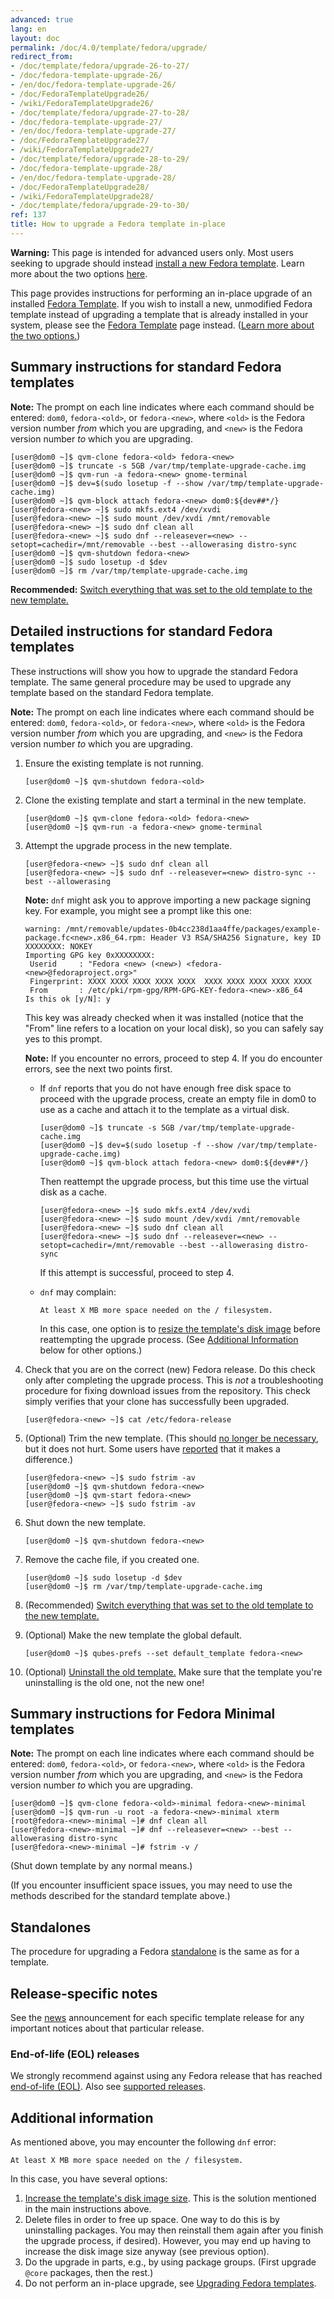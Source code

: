```yaml
---
advanced: true
lang: en
layout: doc
permalink: /doc/4.0/template/fedora/upgrade/
redirect_from:
- /doc/template/fedora/upgrade-26-to-27/
- /doc/fedora-template-upgrade-26/
- /en/doc/fedora-template-upgrade-26/
- /doc/FedoraTemplateUpgrade26/
- /wiki/FedoraTemplateUpgrade26/
- /doc/template/fedora/upgrade-27-to-28/
- /doc/fedora-template-upgrade-27/
- /en/doc/fedora-template-upgrade-27/
- /doc/FedoraTemplateUpgrade27/
- /wiki/FedoraTemplateUpgrade27/
- /doc/template/fedora/upgrade-28-to-29/
- /doc/fedora-template-upgrade-28/
- /en/doc/fedora-template-upgrade-28/
- /doc/FedoraTemplateUpgrade28/
- /wiki/FedoraTemplateUpgrade28/
- /doc/template/fedora/upgrade-29-to-30/
ref: 137
title: How to upgrade a Fedora template in-place
---
```


<div class="alert alert-danger" role="alert">
  <i class="fa fa-exclamation-triangle"></i>
  <b>Warning:</b> This page is intended for advanced users only. Most users seeking to upgrade should instead <a href="/doc/templates/fedora/#installing">install a new Fedora template</a>. Learn more about the two options <a href="/doc/templates/fedora/#upgrading">here</a>.
</div>

This page provides instructions for performing an in-place upgrade of an installed [Fedora Template](/doc/templates/fedora/).
If you wish to install a new, unmodified Fedora template instead of upgrading a template that is already installed in your system, please see the [Fedora Template](/doc/templates/fedora/) page instead. ([Learn more about the two options.](/doc/templates/fedora/#upgrading))

## Summary instructions for standard Fedora templates

**Note:** The prompt on each line indicates where each command should be entered: `dom0`, `fedora-<old>`, or `fedora-<new>`, where `<old>` is the Fedora version number *from* which you are upgrading, and `<new>` is the Fedora version number *to* which you are upgrading.

```
[user@dom0 ~]$ qvm-clone fedora-<old> fedora-<new>
[user@dom0 ~]$ truncate -s 5GB /var/tmp/template-upgrade-cache.img
[user@dom0 ~]$ qvm-run -a fedora-<new> gnome-terminal
[user@dom0 ~]$ dev=$(sudo losetup -f --show /var/tmp/template-upgrade-cache.img)
[user@dom0 ~]$ qvm-block attach fedora-<new> dom0:${dev##*/}
[user@fedora-<new> ~]$ sudo mkfs.ext4 /dev/xvdi
[user@fedora-<new> ~]$ sudo mount /dev/xvdi /mnt/removable
[user@fedora-<new> ~]$ sudo dnf clean all
[user@fedora-<new> ~]$ sudo dnf --releasever=<new> --setopt=cachedir=/mnt/removable --best --allowerasing distro-sync
[user@dom0 ~]$ qvm-shutdown fedora-<new>
[user@dom0 ~]$ sudo losetup -d $dev
[user@dom0 ~]$ rm /var/tmp/template-upgrade-cache.img
```

**Recommended:** [Switch everything that was set to the old template to the new template.](/doc/templates/#switching)

## Detailed instructions for standard Fedora templates

These instructions will show you how to upgrade the standard Fedora template.
The same general procedure may be used to upgrade any template based on the standard Fedora template.

**Note:** The prompt on each line indicates where each command should be entered: `dom0`, `fedora-<old>`, or `fedora-<new>`, where `<old>` is the Fedora version number *from* which you are upgrading, and `<new>` is the Fedora version number *to* which you are upgrading.

1. Ensure the existing template is not running.

    ```
    [user@dom0 ~]$ qvm-shutdown fedora-<old>
    ```

2. Clone the existing template and start a terminal in the new template.

    ```
    [user@dom0 ~]$ qvm-clone fedora-<old> fedora-<new>
    [user@dom0 ~]$ qvm-run -a fedora-<new> gnome-terminal
    ```

3. Attempt the upgrade process in the new template.

    ```
    [user@fedora-<new> ~]$ sudo dnf clean all
    [user@fedora-<new> ~]$ sudo dnf --releasever=<new> distro-sync --best --allowerasing
    ```

    **Note:** `dnf` might ask you to approve importing a new package signing key.
    For example, you might see a prompt like this one:

    ```
    warning: /mnt/removable/updates-0b4cc238d1aa4ffe/packages/example-package.fc<new>.x86_64.rpm: Header V3 RSA/SHA256 Signature, key ID XXXXXXXX: NOKEY
    Importing GPG key 0xXXXXXXXX:
     Userid     : "Fedora <new> (<new>) <fedora-<new>@fedoraproject.org>"
     Fingerprint: XXXX XXXX XXXX XXXX XXXX  XXXX XXXX XXXX XXXX XXXX
     From       : /etc/pki/rpm-gpg/RPM-GPG-KEY-fedora-<new>-x86_64
    Is this ok [y/N]: y
    ```

    This key was already checked when it was installed (notice that the "From" line refers to a location on your local disk), so you can safely say yes to this prompt.

    **Note:** If you encounter no errors, proceed to step 4.
    If you do encounter errors, see the next two points first.

     * If `dnf` reports that you do not have enough free disk space to proceed
       with the upgrade process, create an empty file in dom0 to use as a cache
       and attach it to the template as a virtual disk.

        ```
        [user@dom0 ~]$ truncate -s 5GB /var/tmp/template-upgrade-cache.img
        [user@dom0 ~]$ dev=$(sudo losetup -f --show /var/tmp/template-upgrade-cache.img)
        [user@dom0 ~]$ qvm-block attach fedora-<new> dom0:${dev##*/}
        ```

       Then reattempt the upgrade process, but this time use the virtual disk as a cache.

        ```
        [user@fedora-<new> ~]$ sudo mkfs.ext4 /dev/xvdi
        [user@fedora-<new> ~]$ sudo mount /dev/xvdi /mnt/removable
        [user@fedora-<new> ~]$ sudo dnf clean all
        [user@fedora-<new> ~]$ sudo dnf --releasever=<new> --setopt=cachedir=/mnt/removable --best --allowerasing distro-sync
        ```

       If this attempt is successful, proceed to step 4.

     * `dnf` may complain:

        `
        At least X MB more space needed on the / filesystem.
        `

       In this case, one option is to [resize the template's disk image](/doc/resize-disk-image/) before reattempting the upgrade process.
       (See [Additional Information](#additional-information) below for other options.)

4. Check that you are on the correct (new) Fedora release. Do this check only after completing the upgrade process. This is *not* a troubleshooting procedure for fixing download issues from the repository. This check simply verifies that your clone has successfully been upgraded.

    ```
    [user@fedora-<new> ~]$ cat /etc/fedora-release
    ```

5. (Optional) Trim the new template.
    (This should [no longer be necessary](/doc/templates/#important-notes), but it does not hurt.
    Some users have [reported](https://github.com/QubesOS/qubes-issues/issues/5055) that it makes a difference.)

    ```
    [user@fedora-<new> ~]$ sudo fstrim -av
    [user@dom0 ~]$ qvm-shutdown fedora-<new>
    [user@dom0 ~]$ qvm-start fedora-<new>
    [user@fedora-<new> ~]$ sudo fstrim -av
    ```

6. Shut down the new template.

    ```
    [user@dom0 ~]$ qvm-shutdown fedora-<new>
    ```

7. Remove the cache file, if you created one.

    ```
    [user@dom0 ~]$ sudo losetup -d $dev
    [user@dom0 ~]$ rm /var/tmp/template-upgrade-cache.img
    ```

8. (Recommended) [Switch everything that was set to the old template to the new template.](/doc/templates/#switching)

9. (Optional) Make the new template the global default.

    ```
    [user@dom0 ~]$ qubes-prefs --set default_template fedora-<new>
    ```

10. (Optional) [Uninstall the old template.](/doc/templates/#uninstalling)
    Make sure that the template you're uninstalling is the old one, not the new one!

## Summary instructions for Fedora Minimal templates

**Note:** The prompt on each line indicates where each command should be entered: `dom0`, `fedora-<old>`, or `fedora-<new>`, where `<old>` is the Fedora version number *from* which you are upgrading, and `<new>` is the Fedora version number *to* which you are upgrading.

```
[user@dom0 ~]$ qvm-clone fedora-<old>-minimal fedora-<new>-minimal
[user@dom0 ~]$ qvm-run -u root -a fedora-<new>-minimal xterm
[root@fedora-<new>-minimal ~]# dnf clean all
[user@fedora-<new>-minimal ~]# dnf --releasever=<new> --best --allowerasing distro-sync
[user@fedora-<new>-minimal ~]# fstrim -v /
```

(Shut down template by any normal means.)

(If you encounter insufficient space issues, you may need to use the methods described for the standard template above.)

## Standalones

The procedure for upgrading a Fedora [standalone](/doc/standalone-and-hvm/) is the same as for a template.


## Release-specific notes

See the [news](/news/) announcement for each specific template release for any important notices about that particular release.


### End-of-life (EOL) releases

We strongly recommend against using any Fedora release that has reached [end-of-life (EOL)](https://fedoraproject.org/wiki/End_of_life).
Also see [supported releases](/doc/supported-releases/).


## Additional information

As mentioned above, you may encounter the following `dnf` error:

```
At least X MB more space needed on the / filesystem.
```

In this case, you have several options:

1. [Increase the template's disk image size](/doc/resize-disk-image/).
   This is the solution mentioned in the main instructions above.
2. Delete files in order to free up space. One way to do this is by uninstalling packages.
   You may then reinstall them again after you finish the upgrade process, if desired).
   However, you may end up having to increase the disk image size anyway (see previous option).
3. Do the upgrade in parts, e.g., by using package groups.
   (First upgrade `@core` packages, then the rest.)
4. Do not perform an in-place upgrade, see [Upgrading Fedora templates](/doc/templates/fedora/#upgrading).
